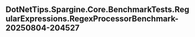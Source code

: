 ## DotNetTips.Spargine.Core.BenchmarkTests.RegularExpressions.RegexProcessorBenchmark-20250804-204527
